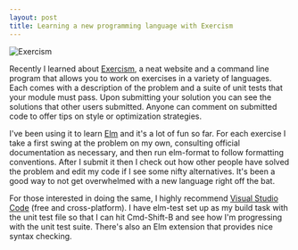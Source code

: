 ```yaml
---
layout: post
title: Learning a new programming language with Exercism
---
```


![Exercism](/content/images/2016/04/exercism.png)

Recently I learned about [Exercism](http://exercism.io), a neat website and a command line program that allows you to work on exercises in a variety of languages. Each comes with a description of the problem and a suite of unit tests that your module must pass. Upon submitting your solution you can see the solutions that other users submitted. Anyone can comment on submitted code to offer tips on style or optimization strategies.

I've been using it to learn [Elm](http://elm-lang.org) and it's a lot of fun so far. For each exercise I take a first swing at the problem on my own, consulting official documentation as necessary, and then run elm-format to follow formatting conventions. After I submit it then I check out how other people have solved the problem and edit my code if I see some nifty alternatives. It's been a good way to not get overwhelmed with a new language right off the bat.

For those interested in doing the same, I highly recommend [Visual Studio Code](https://code.visualstudio.com/) (free and cross-platform). I have elm-test set up as my build task with the unit test file so that I can hit Cmd-Shift-B and see how I'm progressing with the unit test suite. There's also an Elm extension that provides nice syntax checking.